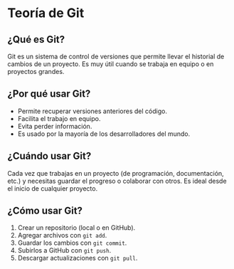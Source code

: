 # Teoría de Git

## ¿Qué es Git?
Git es un sistema de control de versiones que permite llevar el historial de cambios de un proyecto. Es muy útil cuando se trabaja en equipo o en proyectos grandes.

## ¿Por qué usar Git?
- Permite recuperar versiones anteriores del código.
- Facilita el trabajo en equipo.
- Evita perder información.
- Es usado por la mayoría de los desarrolladores del mundo.

## ¿Cuándo usar Git?
Cada vez que trabajas en un proyecto (de programación, documentación, etc.) y necesitas guardar el progreso o colaborar con otros. Es ideal desde el inicio de cualquier proyecto.

## ¿Cómo usar Git?
1. Crear un repositorio (local o en GitHub).
2. Agregar archivos con `git add`.
3. Guardar los cambios con `git commit`.
4. Subirlos a GitHub con `git push`.
5. Descargar actualizaciones con `git pull`.
